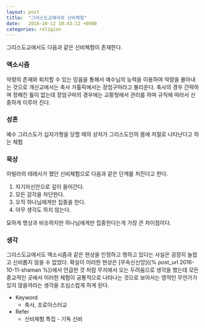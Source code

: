 ```yaml
---
layout: post
title:  "그리스도교에서의 신비체험"
date:   2016-10-12 10:43:12 +0900
categories: religion
---
```


그리스도교에서도 다음과 같은 신비체험이 존재한다.

### 엑소시즘

악령의 존재와 퇴치할 수 있는 믿음을 통해서 예수님의 능력을 이용하여 악령을 몰아내는 것으로 개신교에서는 축사 가톨릭에서는 장엄구마라고 불리운다. 축사의 경우 간략하며 정해진 틀이 없는데 장엄구마의 경우에는 교황청에서 관리를 하며 규칙에 따라서 신중하게 이루어 진다.

### 성흔

예수 그리스도가 십자가형을 당할 때의 상처가 그리스도인의 몸에 저절로 나타난다고 하는 체험

### 묵상

아빌라의 테레사가 했던 신비체험으로 다음과 같은 단계를 처진다고 한다.

1. 자기자신안으로 깊이 들어간다.
2. 모든 감각을 차단한다.
3. 오직 하나님에게만 집중을 한다.
4. 아무 생각도 하지 않는다.

묘하게 명상과 비슷하지만 하나님에게만 집중한다는게 가장 큰 차이점이다.

### 생각

그리스도교에서도 엑소시즘과 같은 현상을 인정하고 행하고 있다는 사실은 굉장히 놀랍고 신비롭지 않을 수 없었다. 확실이 이러한 현상은 [무속신신앙]({% post_url 2016-10-11-shaman %})에서 언급한 것 처럼 무지에서 오는 두려움으로 생각을 했는데 모든 종교적인 곳에서 이러한 체험이 공통적으로 나타나는 것으로 보아서는 영적인 무언가가 있지 않을까라는 생각을 조심스럽게 하게 된다.

- Keyword
  - 축사, 조로아스터교
- Refer
  - 신비체험 특집 - 기독 신비
